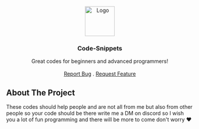<br/>
<p align="center">
  <a href="https://github.com/devschlumpfi/Code-Snippets">
    <img src="https://images-ext-2.discordapp.net/external/43oLDXAFJUfZWIsZy-ScqhbjhWOdZZNL6iUTtVH0khc/https/cdn.discordapp.com/avatars/1133730318621356063/c44313c8e72e7930ac8a614a08e43ce4.webp" alt="Logo" width="80" height="80">
  </a>

  <h3 align="center">Code-Snippets</h3>

  <p align="center">
    Great codes for beginners and advanced programmers!
    <br/>
    <br/>
    <a href="https://github.com/devschlumpfi/Code-Snippets/issues">Report Bug</a>
    .
    <a href="https://github.com/devschlumpfi/Code-Snippets/issues">Request Feature</a>
  </p>
</p>

## About The Project


These codes should help people and are not all from me but also from other people so your code should be there write me a DM on discord so I wish you a lot of fun programming and there will be more to come don't worry ❤️
